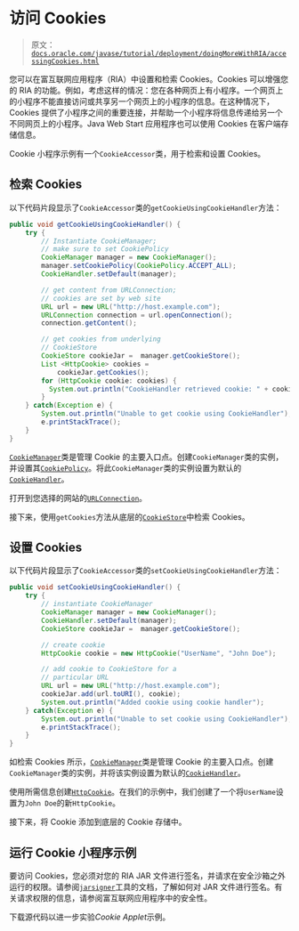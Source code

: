 # 访问 Cookies

> 原文：[`docs.oracle.com/javase/tutorial/deployment/doingMoreWithRIA/accessingCookies.html`](https://docs.oracle.com/javase/tutorial/deployment/doingMoreWithRIA/accessingCookies.html)

您可以在富互联网应用程序（RIA）中设置和检索 Cookies。Cookies 可以增强您的 RIA 的功能。例如，考虑这样的情况：您在各种网页上有小程序。一个网页上的小程序不能直接访问或共享另一个网页上的小程序的信息。在这种情况下，Cookies 提供了小程序之间的重要连接，并帮助一个小程序将信息传递给另一个不同网页上的小程序。Java Web Start 应用程序也可以使用 Cookies 在客户端存储信息。

Cookie 小程序示例有一个`CookieAccessor`类，用于检索和设置 Cookies。

## 检索 Cookies

以下代码片段显示了`CookieAccessor`类的`getCookieUsingCookieHandler`方法：

```java
public void getCookieUsingCookieHandler() { 
    try {       
        // Instantiate CookieManager;
        // make sure to set CookiePolicy
        CookieManager manager = new CookieManager();
        manager.setCookiePolicy(CookiePolicy.ACCEPT_ALL);
        CookieHandler.setDefault(manager);

        // get content from URLConnection;
        // cookies are set by web site
        URL url = new URL("http://host.example.com");
        URLConnection connection = url.openConnection();
        connection.getContent();

        // get cookies from underlying
        // CookieStore
        CookieStore cookieJar =  manager.getCookieStore();
        List <HttpCookie> cookies =
            cookieJar.getCookies();
        for (HttpCookie cookie: cookies) {
          System.out.println("CookieHandler retrieved cookie: " + cookie);
        }
    } catch(Exception e) {
        System.out.println("Unable to get cookie using CookieHandler");
        e.printStackTrace();
    }
}  

```

[`CookieManager`](https://docs.oracle.com/javase/8/docs/api/java/net/CookieManager.html)类是管理 Cookie 的主要入口点。创建`CookieManager`类的实例，并设置其[`CookiePolicy`](https://docs.oracle.com/javase/8/docs/api/java/net/CookiePolicy.html)。将此`CookieManager`类的实例设置为默认的[`CookieHandler`](https://docs.oracle.com/javase/8/docs/api/java/net/CookieHandler.html)。

打开到您选择的网站的[`URLConnection`](https://docs.oracle.com/javase/8/docs/api/java/net/URLConnection.html)。

接下来，使用`getCookies`方法从底层的[`CookieStore`](https://docs.oracle.com/javase/8/docs/api/java/net/CookieStore.html)中检索 Cookies。

## 设置 Cookies

以下代码片段显示了`CookieAccessor`类的`setCookieUsingCookieHandler`方法：

```java
public void setCookieUsingCookieHandler() {
    try {
        // instantiate CookieManager
        CookieManager manager = new CookieManager();
        CookieHandler.setDefault(manager);
        CookieStore cookieJar =  manager.getCookieStore();

        // create cookie
        HttpCookie cookie = new HttpCookie("UserName", "John Doe");

        // add cookie to CookieStore for a
        // particular URL
        URL url = new URL("http://host.example.com");
        cookieJar.add(url.toURI(), cookie);
        System.out.println("Added cookie using cookie handler");
    } catch(Exception e) {
        System.out.println("Unable to set cookie using CookieHandler");
        e.printStackTrace();
    }
}

```

如检索 Cookies 所示，[`CookieManager`](https://docs.oracle.com/javase/8/docs/api/java/net/CookieManager.html)类是管理 Cookie 的主要入口点。创建`CookieManager`类的实例，并将该实例设置为默认的[`CookieHandler`](https://docs.oracle.com/javase/8/docs/api/java/net/CookieHandler.html)。

使用所需信息创建[`HttpCookie`](https://docs.oracle.com/javase/8/docs/api/java/net/HttpCookie.html)。在我们的示例中，我们创建了一个将`UserName`设置为`John Doe`的新`HttpCookie`。

接下来，将 Cookie 添加到底层的 Cookie 存储中。

## 运行 Cookie 小程序示例

要访问 Cookies，您必须对您的 RIA JAR 文件进行签名，并请求在安全沙箱之外运行的权限。请参阅[`jarsigner`](https://docs.oracle.com/javase/8/docs/technotes/tools/index.html#security)工具的文档，了解如何对 JAR 文件进行签名。有关请求权限的信息，请参阅富互联网应用程序中的安全性。

下载源代码以进一步实验*Cookie Applet*示例。
